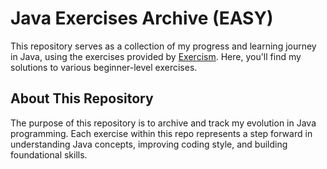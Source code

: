 # Java Exercises Archive (EASY)

This repository serves as a collection of my progress and learning journey in Java, using the exercises provided by [Exercism](https://exercism.org/tracks/java). Here, you'll find my solutions to various beginner-level exercises.

## About This Repository

The purpose of this repository is to archive and track my evolution in Java programming. Each exercise within this repo represents a step forward in understanding Java concepts, improving coding style, and building foundational skills.
